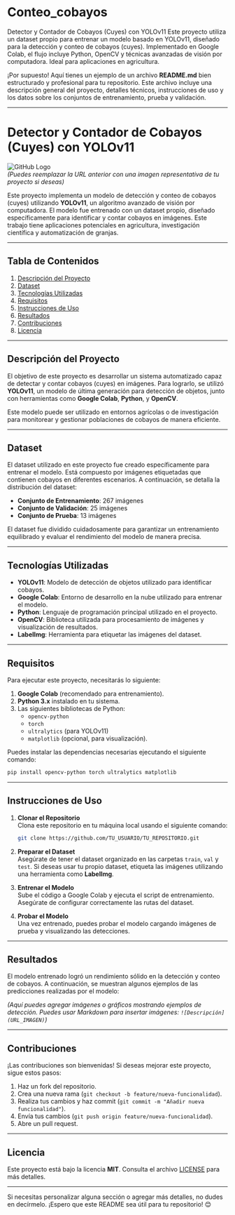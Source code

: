 # Conteo_cobayos
Detector y Contador de Cobayos (Cuyes) con YOLOv11 Este proyecto utiliza un dataset propio para entrenar un modelo basado en YOLOv11, diseñado para la detección y conteo de cobayos (cuyes). Implementado en Google Colab, el flujo incluye Python, OpenCV y técnicas avanzadas de visión por computadora. Ideal para aplicaciones en agricultura.

¡Por supuesto! Aquí tienes un ejemplo de un archivo **README.md** bien estructurado y profesional para tu repositorio. Este archivo incluye una descripción general del proyecto, detalles técnicos, instrucciones de uso y los datos sobre los conjuntos de entrenamiento, prueba y validación.

---

# Detector y Contador de Cobayos (Cuyes) con YOLOv11

![GitHub Logo](https://via.placeholder.com/800x200?text=YOLOv11+Cobayos+Detector)  
*(Puedes reemplazar la URL anterior con una imagen representativa de tu proyecto si deseas)*

Este proyecto implementa un modelo de detección y conteo de cobayos (cuyes) utilizando **YOLOv11**, un algoritmo avanzado de visión por computadora. El modelo fue entrenado con un dataset propio, diseñado específicamente para identificar y contar cobayos en imágenes. Este trabajo tiene aplicaciones potenciales en agricultura, investigación científica y automatización de granjas.

---

## Tabla de Contenidos

1. [Descripción del Proyecto](#descripción-del-proyecto)
2. [Dataset](#dataset)
3. [Tecnologías Utilizadas](#tecnologías-utilizadas)
4. [Requisitos](#requisitos)
5. [Instrucciones de Uso](#instrucciones-de-uso)
6. [Resultados](#resultados)
7. [Contribuciones](#contribuciones)
8. [Licencia](#licencia)

---

## Descripción del Proyecto

El objetivo de este proyecto es desarrollar un sistema automatizado capaz de detectar y contar cobayos (cuyes) en imágenes. Para lograrlo, se utilizó **YOLOv11**, un modelo de última generación para detección de objetos, junto con herramientas como **Google Colab**, **Python**, y **OpenCV**.

Este modelo puede ser utilizado en entornos agrícolas o de investigación para monitorear y gestionar poblaciones de cobayos de manera eficiente.

---

## Dataset

El dataset utilizado en este proyecto fue creado específicamente para entrenar el modelo. Está compuesto por imágenes etiquetadas que contienen cobayos en diferentes escenarios. A continuación, se detalla la distribución del dataset:

- **Conjunto de Entrenamiento**: 267 imágenes  
- **Conjunto de Validación**: 25 imágenes  
- **Conjunto de Prueba**: 13 imágenes  

El dataset fue dividido cuidadosamente para garantizar un entrenamiento equilibrado y evaluar el rendimiento del modelo de manera precisa.

---

## Tecnologías Utilizadas

- **YOLOv11**: Modelo de detección de objetos utilizado para identificar cobayos.  
- **Google Colab**: Entorno de desarrollo en la nube utilizado para entrenar el modelo.  
- **Python**: Lenguaje de programación principal utilizado en el proyecto.  
- **OpenCV**: Biblioteca utilizada para procesamiento de imágenes y visualización de resultados.  
- **LabelImg**: Herramienta para etiquetar las imágenes del dataset.  

---

## Requisitos

Para ejecutar este proyecto, necesitarás lo siguiente:

1. **Google Colab** (recomendado para entrenamiento).  
2. **Python 3.x** instalado en tu sistema.  
3. Las siguientes bibliotecas de Python:  
   - `opencv-python`  
   - `torch`  
   - `ultralytics` (para YOLOv11)  
   - `matplotlib` (opcional, para visualización).  

Puedes instalar las dependencias necesarias ejecutando el siguiente comando:

```bash
pip install opencv-python torch ultralytics matplotlib
```

---

## Instrucciones de Uso

1. **Clonar el Repositorio**  
   Clona este repositorio en tu máquina local usando el siguiente comando:

   ```bash
   git clone https://github.com/TU_USUARIO/TU_REPOSITORIO.git
   ```

2. **Preparar el Dataset**  
   Asegúrate de tener el dataset organizado en las carpetas `train`, `val` y `test`. Si deseas usar tu propio dataset, etiqueta las imágenes utilizando una herramienta como **LabelImg**.

3. **Entrenar el Modelo**  
   Sube el código a Google Colab y ejecuta el script de entrenamiento. Asegúrate de configurar correctamente las rutas del dataset.

4. **Probar el Modelo**  
   Una vez entrenado, puedes probar el modelo cargando imágenes de prueba y visualizando las detecciones.

---

## Resultados

El modelo entrenado logró un rendimiento sólido en la detección y conteo de cobayos. A continuación, se muestran algunos ejemplos de las predicciones realizadas por el modelo:

*(Aquí puedes agregar imágenes o gráficos mostrando ejemplos de detección. Puedes usar Markdown para insertar imágenes: `![Descripción](URL_IMAGEN)`)*

---

## Contribuciones

¡Las contribuciones son bienvenidas! Si deseas mejorar este proyecto, sigue estos pasos:

1. Haz un fork del repositorio.  
2. Crea una nueva rama (`git checkout -b feature/nueva-funcionalidad`).  
3. Realiza tus cambios y haz commit (`git commit -m "Añadir nueva funcionalidad"`).  
4. Envía tus cambios (`git push origin feature/nueva-funcionalidad`).  
5. Abre un pull request.  

---

## Licencia

Este proyecto está bajo la licencia **MIT**. Consulta el archivo [LICENSE](LICENSE) para más detalles.

---

Si necesitas personalizar alguna sección o agregar más detalles, no dudes en decírmelo. ¡Espero que este README sea útil para tu repositorio! 😊
